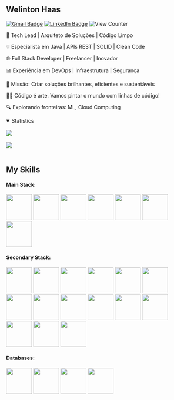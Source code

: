 ## Welinton Haas

[![Gmail Badge](https://img.shields.io/badge/-Gmail-c14438?style=flat-square&logo=Gmail&logoColor=white&link=mailto:welinton.haas@gmail.com)](mailto:welinton.haas@gmail.com)
[![LinkedIn Badge](https://img.shields.io/badge/-LinkedIn-2867B2?style=flat-square&labelColor=2867B2&logo=linkedin&logoColor=white&link=https://www.linkedin.com/in/welinton-haas/)](https://www.linkedin.com/in/welinton-haas)
![View Counter](https://komarev.com/ghpvc/?username=welintonhaas&style=flat-square)

🚀 Tech Lead | Arquiteto de Soluções | Código Limpo

💡 Especialista em Java | APIs REST | SOLID | Clean Code

🌐 Full Stack Developer | Freelancer | Inovador

📊 Experiência em DevOps | Infraestrutura | Segurança

🎯 Missão: Criar soluções brilhantes, eficientes e sustentáveis

👨‍💻 Código é arte. Vamos pintar o mundo com linhas de código!

🔍 Explorando fronteiras: ML, Cloud Computing

<details open>
<summary>Statistics</summary>
<br>
    <a>
      <img align="center" src="https://github-readme-stats.vercel.app/api?username=welintonhaas&layout=compact&show_icons=true&title_color=fff&icon_color=79ff97&text_color=9f9f9f&bg_color=151515" />
    </a>
    <br>
    <br>
    <a>
      <img align="center" src="https://github-readme-stats.vercel.app/api/top-langs/?username=welintonhaas&layout=compact&title_color=fff&icon_color=79ff97&text_color=9f9f9f&bg_color=151515" />
    </a>
</details>
<br>

## My Skills

#### Main Stack:

<div style="display:inline-block">
    <img src="https://cdn.jsdelivr.net/gh/devicons/devicon@latest/icons/java/java-original-wordmark.svg" height="70px"/>
    <img src="https://cdn.jsdelivr.net/gh/devicons/devicon@latest/icons/nodejs/nodejs-original-wordmark.svg" height="70px"/>
    <img src="https://cdn.jsdelivr.net/gh/devicons/devicon@latest/icons/angular/angular-original.svg" height="70px" />
    <img src="https://cdn.jsdelivr.net/gh/devicons/devicon@latest/icons/python/python-original-wordmark.svg" height="70px" />
    <img src="https://cdn.jsdelivr.net/gh/devicons/devicon@latest/icons/javascript/javascript-original.svg" height="70px" />
    <img src="https://cdn.jsdelivr.net/gh/devicons/devicon@latest/icons/typescript/typescript-original.svg" height="70px" />
    <img src="https://cdn.jsdelivr.net/gh/devicons/devicon@latest/icons/linux/linux-original.svg" height="70px" />
</div>

#### Secondary Stack:

<div style="display:inline-block">
    <img src="https://cdn.jsdelivr.net/gh/devicons/devicon@latest/icons/amazonwebservices/amazonwebservices-original-wordmark.svg" height="70px" />
    <img src="https://cdn.jsdelivr.net/gh/devicons/devicon@latest/icons/docker/docker-original-wordmark.svg" height="70px" />
    <img src="https://cdn.jsdelivr.net/gh/devicons/devicon@latest/icons/electron/electron-original.svg" height="70px" />
    <img src="https://cdn.jsdelivr.net/gh/devicons/devicon@latest/icons/express/express-original-wordmark.svg" height="70px" />
    <img src="https://cdn.jsdelivr.net/gh/devicons/devicon@latest/icons/firebase/firebase-original-wordmark.svg" height="70px" />
    <img src="https://cdn.jsdelivr.net/gh/devicons/devicon@latest/icons/flutter/flutter-original.svg" height="70px" />
    <img src="https://cdn.jsdelivr.net/gh/devicons/devicon@latest/icons/git/git-original-wordmark.svg" height="70px" />
    <img src="https://cdn.jsdelivr.net/gh/devicons/devicon@latest/icons/gitlab/gitlab-original-wordmark.svg" height="70px" />
    <img src="https://cdn.jsdelivr.net/gh/devicons/devicon@latest/icons/grafana/grafana-original-wordmark.svg" height="70px" />
    <img src="https://cdn.jsdelivr.net/gh/devicons/devicon@latest/icons/html5/html5-original-wordmark.svg" height="70px" />
    <img src="https://cdn.jsdelivr.net/gh/devicons/devicon@latest/icons/css3/css3-original-wordmark.svg" height="70px" />
    <img src="https://cdn.jsdelivr.net/gh/devicons/devicon@latest/icons/nginx/nginx-original.svg" height="70px" />
    <img src="https://cdn.jsdelivr.net/gh/devicons/devicon@latest/icons/php/php-original.svg" height="70px" />
    <img src="https://cdn.jsdelivr.net/gh/devicons/devicon@latest/icons/tomcat/tomcat-original-wordmark.svg" height="70px" />
    <img src="https://cdn.jsdelivr.net/gh/devicons/devicon@latest/icons/laravel/laravel-original-wordmark.svg" height="70px" />
</div>

#### Databases:

<div style="display:inline-block">
    <img src="https://cdn.jsdelivr.net/gh/devicons/devicon@latest/icons/mysql/mysql-original-wordmark.svg" height="70px" />
    <img src="https://cdn.jsdelivr.net/gh/devicons/devicon@latest/icons/microsoftsqlserver/microsoftsqlserver-original-wordmark.svg" height="70px" />
    <img src="https://cdn.jsdelivr.net/gh/devicons/devicon@latest/icons/postgresql/postgresql-original-wordmark.svg" height="70px" />
    <img src="https://cdn.jsdelivr.net/gh/devicons/devicon@latest/icons/mongodb/mongodb-original-wordmark.svg" height="70px" />
</div>


